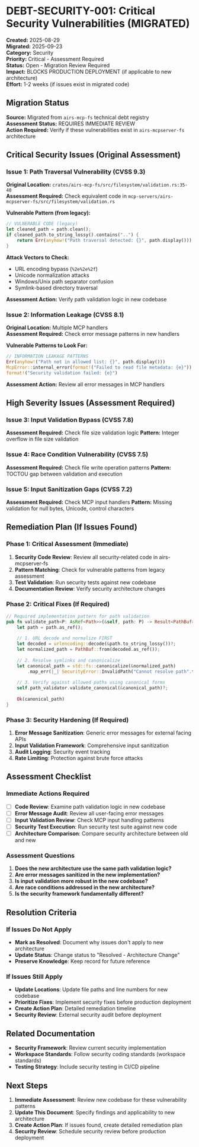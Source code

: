 # DEBT-SECURITY-001: Critical Security Vulnerabilities (MIGRATED)

**Created:** 2025-08-29  
**Migrated:** 2025-09-23  
**Category:** Security  
**Priority:** Critical - Assessment Required  
**Status:** Open - Migration Review Required  
**Impact:** BLOCKS PRODUCTION DEPLOYMENT (if applicable to new architecture)  
**Effort:** 1-2 weeks (if issues exist in migrated code)  

## Migration Status

**Source:** Migrated from `airs-mcp-fs` technical debt registry  
**Assessment Status:** REQUIRES IMMEDIATE REVIEW  
**Action Required:** Verify if these vulnerabilities exist in `airs-mcpserver-fs` architecture

## Critical Security Issues (Original Assessment)

### Issue 1: Path Traversal Vulnerability (CVSS 9.3)
**Original Location:** `crates/airs-mcp-fs/src/filesystem/validation.rs:35-40`  
**Assessment Required:** Check equivalent code in `mcp-servers/airs-mcpserver-fs/src/filesystem/validation.rs`

**Vulnerable Pattern (from legacy):**
```rust
// VULNERABLE CODE (legacy)
let cleaned_path = path.clean();
if cleaned_path.to_string_lossy().contains("..") {
    return Err(anyhow!("Path traversal detected: {}", path.display()));
}
```

**Attack Vectors to Check:**
- URL encoding bypass (`%2e%2e%2f`)
- Unicode normalization attacks
- Windows/Unix path separator confusion
- Symlink-based directory traversal

**Assessment Action:** Verify path validation logic in new codebase

### Issue 2: Information Leakage (CVSS 8.1)
**Original Location:** Multiple MCP handlers  
**Assessment Required:** Check error message patterns in new handlers

**Vulnerable Patterns to Look For:**
```rust
// INFORMATION LEAKAGE PATTERNS
Err(anyhow!("Path not in allowed list: {}", path.display()))
McpError::internal_error(format!("Failed to read file metadata: {e}"))
format!("Security validation failed: {e}")
```

**Assessment Action:** Review all error messages in MCP handlers

## High Severity Issues (Assessment Required)

### Issue 3: Input Validation Bypass (CVSS 7.8)
**Assessment Required:** Check file size validation logic
**Pattern:** Integer overflow in file size validation

### Issue 4: Race Condition Vulnerability (CVSS 7.5)
**Assessment Required:** Check file write operation patterns
**Pattern:** TOCTOU gap between validation and execution

### Issue 5: Input Sanitization Gaps (CVSS 7.2)
**Assessment Required:** Check MCP input handlers
**Pattern:** Missing validation for null bytes, Unicode, control characters

## Remediation Plan (If Issues Found)

### Phase 1: Critical Assessment (Immediate)
1. **Security Code Review**: Review all security-related code in airs-mcpserver-fs
2. **Pattern Matching**: Check for vulnerable patterns from legacy assessment
3. **Test Validation**: Run security tests against new codebase
4. **Documentation Review**: Verify security architecture changes

### Phase 2: Critical Fixes (If Required)
```rust
// Required implementation pattern for path validation
pub fn validate_path<P: AsRef<Path>>(&self, path: P) -> Result<PathBuf> {
    let path = path.as_ref();
    
    // 1. URL decode and normalize FIRST
    let decoded = urlencoding::decode(&path.to_string_lossy())?;
    let normalized_path = PathBuf::from(decoded.as_ref());
    
    // 2. Resolve symlinks and canonicalize
    let canonical_path = std::fs::canonicalize(&normalized_path)
        .map_err(|_| SecurityError::InvalidPath("Cannot resolve path".to_string()))?;
    
    // 3. Verify against allowed paths using canonical forms
    self.path_validator.validate_canonical(&canonical_path)?;
    
    Ok(canonical_path)
}
```

### Phase 3: Security Hardening (If Required)
1. **Error Message Sanitization**: Generic error messages for external facing APIs
2. **Input Validation Framework**: Comprehensive input sanitization
3. **Audit Logging**: Security event tracking
4. **Rate Limiting**: Protection against brute force attacks

## Assessment Checklist

### Immediate Actions Required
- [ ] **Code Review**: Examine path validation logic in new codebase
- [ ] **Error Message Audit**: Review all user-facing error messages
- [ ] **Input Validation Review**: Check MCP input handling patterns
- [ ] **Security Test Execution**: Run security test suite against new code
- [ ] **Architecture Comparison**: Compare security architecture between old and new

### Assessment Questions
1. **Does the new architecture use the same path validation logic?**
2. **Are error messages sanitized in the new implementation?**
3. **Is input validation more robust in the new codebase?**
4. **Are race conditions addressed in the new architecture?**
5. **Is the security framework fundamentally different?**

## Resolution Criteria

### If Issues Do Not Apply
- **Mark as Resolved**: Document why issues don't apply to new architecture
- **Update Status**: Change status to "Resolved - Architecture Change"
- **Preserve Knowledge**: Keep record for future reference

### If Issues Still Apply
- **Update Locations**: Update file paths and line numbers for new codebase
- **Prioritize Fixes**: Implement security fixes before production deployment
- **Create Action Plan**: Detailed remediation timeline
- **Security Review**: External security audit before deployment

## Related Documentation

- **Security Framework**: Review current security implementation
- **Workspace Standards**: Follow security coding standards (workspace standards)
- **Testing Strategy**: Include security testing in CI/CD pipeline

## Next Steps

1. **Immediate Assessment**: Review new codebase for these vulnerability patterns
2. **Update This Document**: Specify findings and applicability to new architecture
3. **Create Action Plan**: If issues found, create detailed remediation plan
4. **Security Review**: Schedule security review before production deployment